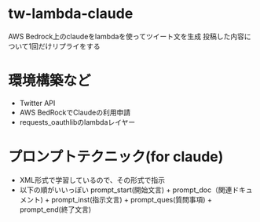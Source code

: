 # tw-lambda-claude
AWS Bedrock上のclaudeをlambdaを使ってツイート文を生成
投稿した内容について1回だけリプライをする

# 環境構築など
- Twitter API
- AWS BedRockでClaudeの利用申請
- requests_oauthlibのlambdaレイヤー

# プロンプトテクニック(for claude)
- XML形式で学習しているので、その形式で指示
- 以下の順がいいっぽい
prompt_start(開始文言) + prompt_doc（関連ドキュメント) + prompt_inst(指示文言) + prompt_ques(質問事項) + prompt_end(終了文言)
